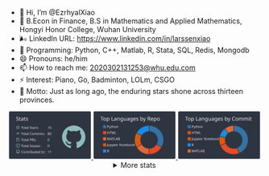 - 👋 Hi, I’m @EzrhyalXiao
- 💞️ B.Econ in Finance, B.S in Mathematics and Applied Mathematics, Hongyi Honor College, Wuhan University
- 🌬️ LinkedIn URL: https://www.linkedin.com/in/larssenxiao
- 👀 Programming: Python, C++, Matlab, R, Stata, SQL, Redis, Mongodb
- 😄 Pronouns: he/him
- 📫 How to reach me: 2020302131253@whu.edu.com
- ⚡ Interest: Piano, Go, Badminton, LOLm, CSGO 
- 🌱 Motto: Just as long ago, the enduring stars shone across thirteen provinces.


<div align="center" >
<a  href="https://github.com/EzrhyalXiao">

<img src="https://raw.githubusercontent.com/EzrhyalXiao/profile-summary-cards/master/profile-summary-card-output/nord_dark/3-stats.svg" width="32.5%">
<img src="https://raw.githubusercontent.com/EzrhyalXiao/profile-summary-cards/master/profile-summary-card-output/nord_dark/1-repos-per-language.svg" width="32.5%">
<img src="https://raw.githubusercontent.com/EzrhyalXiao/profile-summary-cards/master/profile-summary-card-output/nord_dark/2-most-commit-language.svg" width="32.5%">

</a>

<details>
  <summary>More stats</summary>
  
<img align="center" src="https://raw.githubusercontent.com/EzrhyalXiao/profile-summary-cards/master/profile-summary-card-output/nord_dark/0-profile-details.svg" >

</details>

